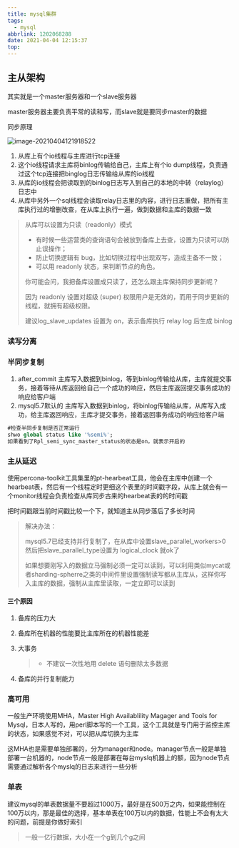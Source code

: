 ```yaml
---
title: mysql集群
tags:
  - mysql
abbrlink: 1202068288
date: 2021-04-04 12:15:37
top:
---
```


## 主从架构

<!-- more -->

其实就是一个master服务器和一个slave服务器

master服务器主要负责平常的读和写，而slave就是要同步master的数据

同步原理

![image-20210404121918522](https://gitee.com/flow_disaster/blog-map-bed/raw/master/img/image-20210404121918522.png)

1. 从库上有个io线程与主库进行tcp连接
2. 这个io线程请求主库将binlog传输给自己，主库上有个io dump线程，负责通过这个tcp连接把binglog日志传输给从库的io线程
3. 从库的io线程会把读取到的binlog日志写入到自己的本地的中转（relaylog）日志中
4. 从库中另外一个sql线程会读取relay日志里的内容，进行日志重做，把所有主库执行过的增删改查，在从库上执行一遍，做到数据和主库的数据一致

> 从库可以设置为只读（readonly）模式
>
> - 有时候一些运营类的查询语句会被放到备库上去查，设置为只读可以防止误操作；
> - 防止切换逻辑有 bug，比如切换过程中出现双写，造成主备不一致；
> - 可以用 readonly 状态，来判断节点的角色。
>
> 你可能会问，我把备库设置成只读了，还怎么跟主库保持同步更新呢？
>
> 因为 readonly 设置对超级 (super) 权限用户是无效的，而用于同步更新的线程，就拥有超级权限。
>
> 建议log_slave_updates 设置为 on，表示备库执行 relay log 后生成 binlog

### 读写分离

### 半同步复制

1. after_commit   主库写入数据到binlog，等到binlog传输给从库，主库就提交事务，接着等待从库返回给自己一个成功的响应，然后主库返回提交事务成功的响应给客户端
2. mysql5.7默认的 主库写入数据到binlog，将binlog传输给从库，从库写入成功，给主库返回响应，主库才提交事务，接着返回事务成功的响应给客户端

```sql
#检查半同步复制是否正常运行
shwo global status like '%semi%';
如果看到了Rpl_semi_sync_master_status的状态是on，就表示开启的
```

### 主从延迟

使用percona-toolkit工具集里的pt-hearbeat工具，他会在主库中创建一个hearbeat表，然后有一个线程定时更细这个表里的时间戳字段，从库上就会有一个monitor线程会负责检查从库同步古来的hearbeat表的的时间戳

把时间戳跟当前时间戳比较一个下，就知道主从同步落后了多长时间

> 解决办法：
>
> mysql5.7已经支持并行复制了，在从库中设置slave_parallel_workers>0 然后把slave_parallel_type设置为 logical_clock 就ok了
>
> 如果想要刚写入的数据立马强制必须一定可以读到，可以利用类似mycat或者sharding-spherre之类的中间件里设置强制读写都从主库从，这样你写入主库的数据，强制从主库里读取，一定立即可以读到

#### 三个原因

1. 备库的压力大

2. 备库所在机器的性能要比主库所在的机器性能差

3. 大事务

   > - 不建议一次性地用 delete 语句删除太多数据

4. 备库的并行复制能力

### 高可用

一般生产环境使用MHA，Master High Availablility Magager and Tools for Mysql，日本人写的，用perl脚本写的一个工具，这个工具就是专门用于监控主库的状态，如果感觉不对，可以把从库切换为主库

这MHA也是需要单独部署的，分为manager和node。manager节点一般是单独部署一台机器的，node节点一般是部署在每台myslq机器上的额，因为node节点需要通过解析各个myslq的日志来进行一些分析

### 单表

建议mysql的单表数据量不要超过1000万，最好是在500万之内，如果能控制在100万以内，那是最佳的选择，基本单表在100万以内的数据，性能上不会有太大的问题，前提是你做好索引

> 一般一亿行数据，大小在一个g到几个g之间